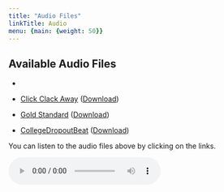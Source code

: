 ```yaml
---
title: "Audio Files"
linkTitle: Audio
menu: {main: {weight: 50}}
---
```


## Available Audio Files

- 




- [Click Clack Away](/audio/Click_Clack_Away.mp3) ([Download](/audio/Click_Clack_Away.mp3))
- [Gold Standard](/audio/Gold_Standard.mp3) ([Download](/audio/Gold_Standard.mp3))
- [CollegeDropoutBeat](/audio/CollegeDropoutBeat.mp3) ([Download](/audio/CollegeDropoutBeat.mp3))

You can listen to the audio files above by clicking on the links.

<audio controls>
  <source src="/audio/audio1.mp3" type="audio/mpeg">
  Your browser does not support the audio element.
</audio>

